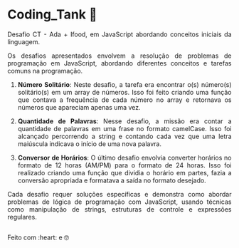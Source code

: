 # Coding_Tank 🛵 
<div align="justify">
Desafio CT - Ada + Ifood, em JavaScript abordando conceitos iniciais da linguagem.

Os desafios apresentados envolvem a resolução de problemas de programação em JavaScript, abordando diferentes conceitos e tarefas comuns na programação. 

1. **Número Solitário**: Neste desafio, a tarefa era encontrar o(s) número(s) solitário(s) em um array de números. Isso foi feito criando uma função que contava a frequência de cada número no array e retornava os números que apareciam apenas uma vez.

2. **Quantidade de Palavras**: Nesse desafio, a missão era contar a quantidade de palavras em uma frase no formato camelCase. Isso foi alcançado percorrendo a string e contando cada vez que uma letra maiúscula indicava o início de uma nova palavra.

3. **Conversor de Horários**: O último desafio envolvia converter horários no formato de 12 horas (AM/PM) para o formato de 24 horas. Isso foi realizado criando uma função que dividia o horário em partes, fazia a conversão apropriada e formatava a saída no formato desejado.

Cada desafio requer soluções específicas e demonstra como abordar problemas de lógica de programação com JavaScript, usando técnicas como manipulação de strings, estruturas de controle e expressões regulares.

##

 <p>Feito com :heart: e 🤓</p>

